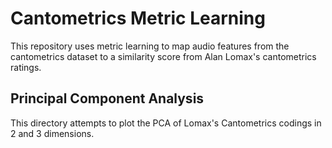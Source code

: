 # Cantometrics Metric Learning

This repository uses metric learning to map audio features from the cantometrics dataset to a similarity score from Alan Lomax's cantometrics ratings.

## Principal Component Analysis

This directory attempts to plot the PCA of Lomax's Cantometrics codings in 2 and 3 dimensions. 
